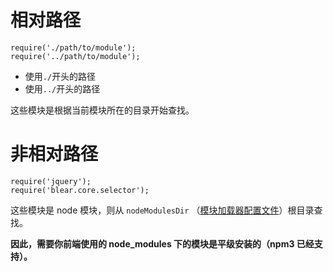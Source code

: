 # 相对路径

```
require('./path/to/module');
require('../path/to/module');
```


- 使用`./`开头的路径
- 使用`../`开头的路径

这些模块是根据当前模块所在的目录开始查找。



# 非相对路径

```
require('jquery');
require('blear.core.selector');
```

这些模块是 node 模块，则从 `nodeModulesDir` （[模块加载器配置文件](/document/coolie-config.js.md)）根目录查找。

**因此，需要你前端使用的 node_modules 下的模块是平级安装的（npm3 已经支持）。**

